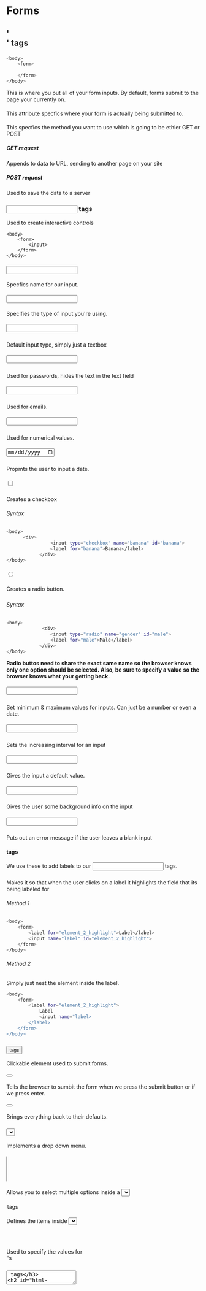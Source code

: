 # Forms

## '<form>' tags
```bash
<body>
    <form>
        
    </form>
</body>
```
This is where you put all of your form inputs. By default, forms submit to the page your currently on.

#### <form action="">
This attribute specfics where your form is actually being submitted to.

#### <form method="">
This specfics the method you want to use which is going to be ethier GET or POST

#####  GET request
Appends to data to URL, sending to another page on your site

##### POST request
Used to save the data to a server


### <input> tags
Used to create interactive controls
```
<body>
    <form>
        <input>  
    </form>
</body>
```

#### <input name="">
Specfics name for our input.

#### <input type="">
Specifies the type of input you're using.

##### <input type="text">
Default input type, simply just a textbox

##### <input type="password">
Used for passwords, hides the text in the text field

##### <input type="email">
Used for emails.

##### <input type="number">
Used for numerical values.

##### <input type="date">
Propmts the user to input a date.
##### <input type="checkbox">
Creates a checkbox

###### Syntax
```bash
<body>
      <div>
                <input type="checkbox" name="banana" id="banana">
                <label for="banana">Banana</label>
            </div>
</body>
```

##### <input type="radio">
Creates a radio button.

##### <input type="hidden">

###### Syntax
```bash
<body>
             <div>
                <input type="radio" name="gender" id="male">
                <label for="male">Male</label>
            </div>
</body>
```
**Radio buttos need to share the exact same name so the browser knows only one option should be selected. Also, be sure to specify a value so the browser knows what your getting back.**

##### <input min="" max="">
Set minimum & maximum values for inputs. Can just be a number or even a date.

##### <input step="">
Sets the increasing interval for an input

##### <input value="">
Gives the input a default value.

##### <input placeholder="">
Gives the user some background info on the input

##### <input required>
Puts out an error message if the user leaves a blank input 
#### <label> tags
We use these to add labels to our <input> tags.

##### <label for="">
Makes it so that when the user clicks on a label it highlights the field that its being labeled for

###### Method 1
```bash
<body>
    <form>
        <label for="element_2_highlight">Label</label>
        <input name="label" id="element_2_highlight">
    </form>
</body>
```

###### Method 2
Simply just nest the element inside the label.
```bash
<body>
    <form>
        <label for="element_2_highlight">
            Label
            <input name="label>
        </label>
    </form>
</body>
```
### <button> tags
Clickable element used to submit forms.

#### <button type="submit">
Tells the browser to sumbit the form when we press the submit button or if we press enter.
#### <button type="reset">
Brings everything back to their defaults.

### <select> tags
Implements a drop down menu.

#### <select multiple>
Allows you to select multiple options inside a <select>

#### <option> tags
Defines the items inside <select> tags.

##### <option value="">
Used to specify the values for <option>'s

### <textarea> tags

## HTML Documentation
[HTML MDN](https://developer.mozilla.org/en-US/docs/Web/HTML)
## License
[MIT](https://choosealicense.com/licenses/mit/)
